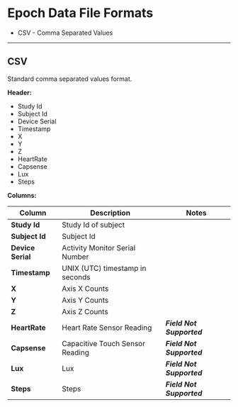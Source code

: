 # Epoch Data File Formats

* CSV - Comma Separated Values


-----

## CSV

Standard comma separated values format.

**Header:**

* Study Id
* Subject Id
* Device Serial
* Timestamp
* X
* Y
* Z
* HeartRate
* Capsense
* Lux
* Steps

**Columns:**

|Column|Description|Notes|
|------|-----------|-----------|
|**Study Id**|Study Id of subject||
|**Subject Id**|Subject Id||
|**Device Serial**|Activity Monitor Serial Number||
|**Timestamp**|UNIX (UTC) timestamp in seconds||
|**X**|Axis X Counts||
|**Y**|Axis Y Counts||
|**Z**|Axis Z Counts||
|**HeartRate**|Heart Rate Sensor Reading|***Field Not Supported***|
|**Capsense**|Capacitive Touch Sensor Reading|***Field Not Supported***|
|**Lux**|Lux|***Field Not Supported***|
|**Steps**|Steps|***Field Not Supported***|
